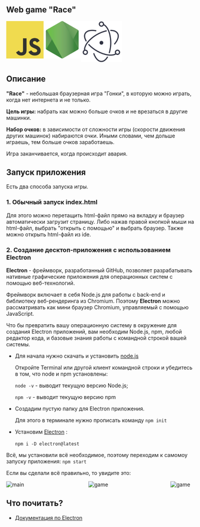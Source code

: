 ## Web game "Race"

<img align="left" alt="js" width="100px" src="https://raw.githubusercontent.com/github/explore/80688e429a7d4ef2fca1e82350fe8e3517d3494d/topics/javascript/javascript.png"/>
<img align="left" alt="node.js" width="100px" src="https://raw.githubusercontent.com/github/explore/80688e429a7d4ef2fca1e82350fe8e3517d3494d/topics/nodejs/nodejs.png"/>
<img alt="electron" width="110px" src="https://raw.githubusercontent.com/github/explore/80688e429a7d4ef2fca1e82350fe8e3517d3494d/topics/electron/electron.png"/>

## Описание
**"Race"** - небольшая браузерная игра "Гонки", в которую можно играть, когда нет интернета и не только.

**Цель игры:** набрать как можно больше очков и не врезаться в другие машинки.

**Набор очков:** в зависимости от сложности игры (скорости движения других машинок) набираются очки. Иными словами, чем дольше играешь, тем больше очков заработаешь.

Игра заканчивается, когда происходит авария. 

## Запуск приложения

Есть два способа запуска игры. 

### 1. Обычный запуск index.html
Для этого можно перетащить html-файл прямо на вкладку и браузер автоматически загрузит страницу.
Либо нажав правой кнопкой мыши на html-файл, выбрать "открыть с помощью" и выбрать браузер. 
Также можно открыть html-файл из ide. 

### 2. Создание десктоп-приложения с использованием Electron

**Electron** - фреймворк, разработанный GitHub, позволяет разрабатывать нативные графические приложения для операционных систем с помощью веб-технологий. 

Фреймворк включает в себя Node.js для работы с back-end и библиотеку веб-рендеринга из Chromium. Поэтому **Electron** можно рассматривать как мини браузер Chromium, управляемый с помощью JavaScript.
                                                                                                 
Что бы превратить вашу операционную систему в окружение для создания Electron приложений, вам необходим Node.js, npm, любой редактор кода, и базовые знания работы с командной строкой вашей системы.

+ Для начала нужно скачать и установить [node.js](https://nodejs.org/en/download/)

    Откройте Terminal или другой клиент командной строки и убедитесь в том, что node и npm установлены:
    
    `node -v` - выводит текущую версию Node.js;
    
    `npm -v` - выводит текущую версию npm

+ Создадим пустую папку для Electron приложения. 

    Для этого в терминале нужно прописать команду `npm init` 

+ Установим [Electron](https://www.electronjs.org/) :
 
    `npm i -D electron@latest` 
 
Всё, мы установили всё необходимое, поэтому переходим к самомоу запуску приложения: `npm start`

Если вы сделали всё правильно, то увидите это:

<img align="left" alt="main" width="220px" src="https://sun4-12.userapi.com/SoLWDrDxZubEEdTzRKM6pRWMzzuCKaJSGyNjbQ/HA0u8f88nog.jpg"/>
<img align="left" alt="game" width="220px" src="https://sun4-15.userapi.com/NQEONZLrUgo-qUO5VMNcqSFhMEpIJoZ9xJz8og/i8gRXkof2hA.jpg" />
<img alt="game" width="220px" src="https://sun4-15.userapi.com/0P1mxhqRYTfkphwZRYCHzw_17WhMuGdaRmPkTw/4yYWjekmOB8.jpg"/>

## Что почитать?
 
+ [Документация по Electron](https://www.electronjs.org/docs)
